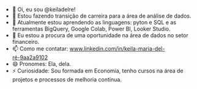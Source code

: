 - 👋 Oi, eu sou @keiladelre!
- 👀 Estou fazendo transição de carreira para a área de análise de dados.
- 🌱 Atualmente estou aprendendo as linguagens: pyton e SQL e as ferramentas BigQuery, Google Colab, Power BI, Looker Studio.
- 💞️ Eu estou a procura de uma oportunidade na área de dados no setor financeiro.
- 📫 Como me contatar: www.linkedin.com/in/keila-maria-del-ré-9aa2a9102
- 😄 Pronomes: Ela, dela.
- ⚡ Curiosidade: Sou formada em Economia, tenho cursos na área de projetos e processos de melhoria contínua.

<!---
keiladelre/keiladelre is a ✨ special ✨ repository because its `README.md` (this file) appears on your GitHub profile.
You can click the Preview link to take a look at your changes.
--->
